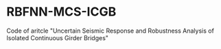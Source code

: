 # RBFNN-MCS-ICGB
Code of aritcle "Uncertain Seismic Response and Robustness Analysis of Isolated Continuous Girder Bridges"
